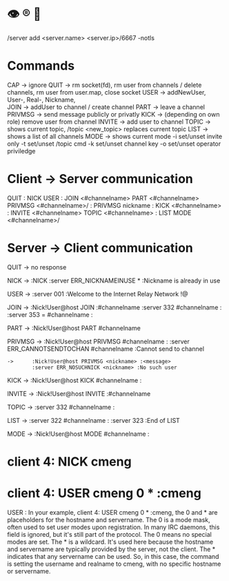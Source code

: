 # :eye: :registered: :ocean: 


/server add <server.name> <server.ip>/6667 -notls


# Commands

CAP 	->		ignore
QUIT	-> 		rm socket(fd), rm user from channels / delete channels, rm user from user.map, close socket
USER	->		addNewUser, User-, Real-, Nickname,  
JOIN	-> 		addUser to channel / create channel
PART	->		leave a channel
PRIVMSG	->		send message publicly or privatly 
KICK	->		(depending on own role) remove user from channel
INVITE	->		add user to channel
TOPIC	->		shows current topic, /topic <new_topic> replaces current topic
LIST	->		shows a list of all channels
MODE	->		shows current mode
	-i			set/unset invite only
	-t			set/unset /topic cmd
	-k			set/unset channel key
	-o			set/unset operator priviledge 


# Client -> Server communication

QUIT :<quit message>
NICK <new-nickname>
USER <username> <hostname> <servername> :<realname> 
JOIN <#channelname>
PART <#channelname>
PRIVMSG <#channelname>/<nickname> :<message>
PRIVMSG nickname :<message>
KICK <#channelname> <nickname> :<reason>
INVITE <nickname> <#channelname>
TOPIC <#channelname> :<new topic>
LIST
MODE <#channelname>/<nickname> <mode>


# Server -> Client communication

QUIT 	->		no response

NICK 	->		:NICK <old-nickname> <new-nickname>
			:server ERR_NICKNAMEINUSE * <new-nickname> :Nickname is already in use
				
USER 	->		:server 001 <nickname> :Welcome to the Internet Relay Network <nick>!<user>@<host>

JOIN 	->		:Nick!User@host JOIN :#channelname
			:server 332 <nickname> #channelname :<topic>
			:server 353 <nickname> = #channelname :<nicknames>

PART 	->		:Nick!User@host PART #channelname

PRIVMSG ->		:Nick!User@host PRIVMSG #channelname :<message> 
			:server ERR_CANNOTSENDTOCHAN <nickname> #channelname :Cannot send to channel

	->		:Nick!User@host PRIVMSG <nickname> :<message>
			:server ERR_NOSUCHNICK <nickname> :No such user

KICK 	->		:Nick!User@host KICK #channelname <nickname> :<reason>

INVITE 	->		:Nick!User@host INVITE <nickname> :#channelname

TOPIC 	->		:server 332 <nickname> #channelname :<topic>

LIST	->		:server 322 <nickname> #channelname <user count> :<topic>
			:server 323 <nickname> :End of LIST

MODE 	->		:Nick!User@host MODE #channelname :<mode>


# client 4: NICK cmeng
# client 4: USER cmeng 0 * :cmeng
USER <username> <hostname> <servername> :<realname>
In your example, client 4: USER cmeng 0 * :cmeng, the 0 and * are placeholders for the hostname and servername.
The 0 is a mode mask, often used to set user modes upon registration. In many IRC daemons, this field is ignored, but it's still part of the protocol. The 0 means no special modes are set.
The * is a wildcard. It's used here because the hostname and servername are typically provided by the server, not the client. The * indicates that any servername can be used.
So, in this case, the command is setting the username and realname to cmeng, with no specific hostname or servername.
